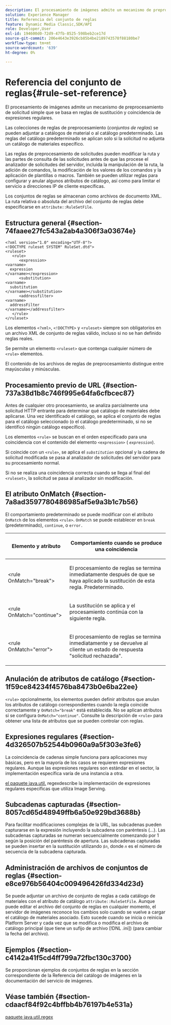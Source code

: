 ```yaml
---
description: El procesamiento de imágenes admite un mecanismo de preprocesamiento de solicitud simple que se basa en reglas de sustitución y coincidencia de expresiones regulares.
solution: Experience Manager
title: Referencia del conjunto de reglas
feature: Dynamic Media Classic,SDK/API
role: Developer,User
exl-id: 194600d0-72d9-47fb-8525-598beb2ce17d
source-git-commit: 206e4643e3926cb85b4be2189743578f88180be7
workflow-type: tm+mt
source-wordcount: '639'
ht-degree: 0%

---
```


# Referencia del conjunto de reglas{#rule-set-reference}

El procesamiento de imágenes admite un mecanismo de preprocesamiento de solicitud simple que se basa en reglas de sustitución y coincidencia de expresiones regulares.

<!--<a id="section_F44601A65CE1451EAD0A449C66B773CC"></a>-->

Las colecciones de reglas de preprocesamiento (*conjuntos de reglas*) se pueden adjuntar a catálogos de material o al catálogo predeterminado. Las reglas del catálogo predeterminado se aplican solo si la solicitud no adjunta un catálogo de materiales específico.

Las reglas de preprocesamiento de solicitudes pueden modificar la ruta y las partes de consulta de las solicitudes antes de que las procese el analizador de solicitudes del servidor, incluida la manipulación de la ruta, la adición de comandos, la modificación de los valores de los comandos y la aplicación de plantillas o macros. También se pueden utilizar reglas para configurar y anular algunos atributos de catálogo, así como para limitar el servicio a direcciones IP de cliente específicas.

Los conjuntos de reglas se almacenan como archivos de documento XML. La ruta relativa o absoluta del archivo del conjunto de reglas debe especificarse en `attribute::RuleSetFile`.

## Estructura general {#section-74faaee27fc543a2ab4a306f3a03674e}

```
<?xml version="1.0" encoding="UTF-8"?>
<!DOCTYPE ruleset SYSTEM" RuleSet.dtd">
<ruleset>
   <rule>
      <expression>
<varname>
  expression
</varname></expression>
      <substitution>
<varname>
  substitution
</varname></substitution>
      <addressfilter>
<varname>
  addressFilter
</varname></addressfilter>
   </rule>
</ruleset>
```

Los elementos `<?xml>`, `<!DOCTYPE>` y `<ruleset>` siempre son obligatorios en un archivo XML de conjunto de reglas válido, incluso si no se han definido reglas reales.

Se permite un elemento `<ruleset>` que contenga cualquier número de `<rule>` elementos.

El contenido de los archivos de reglas de preprocesamiento distingue entre mayúsculas y minúsculas.

## Procesamiento previo de URL {#section-737a38d1b8c746f995e64fa6cfbcec87}

Antes de cualquier otro procesamiento, se analiza parcialmente una solicitud HTTP entrante para determinar qué catálogo de materiales debe aplicarse. Una vez identificado el catálogo, se aplica el conjunto de reglas para el catálogo seleccionado (o el catálogo predeterminado, si no se identificó ningún catálogo específico).

Los elementos `<rule>` se buscan en el orden especificado para una coincidencia con el contenido del elemento `<expression>` ( *`expression`*).

Si coincide con un `<rule>`, se aplica el *`substitution`* opcional y la cadena de solicitud modificada se pasa al analizador de solicitudes del servidor para su procesamiento normal.

Si no se realiza una coincidencia correcta cuando se llega al final del `<ruleset>`, la solicitud se pasa al analizador sin modificación.

## El atributo OnMatch {#section-7a8ad3597780486985af5e9a3b1c7b56}

El comportamiento predeterminado se puede modificar con el atributo `OnMatch` de los elementos `<rule>`. `OnMatch` se puede establecer en  `break` (predeterminado),  `continue`, o  `error.`

<table id="table_4CABF55B33854A128D5F326B31C6C397"> 
 <thead> 
  <tr> 
   <th colname="col1" class="entry"> <p>Elemento y atributo </p> </th> 
   <th colname="col2" class="entry"> <p>Comportamiento cuando se produce una coincidencia </p> </th> 
  </tr> 
 </thead>
 <tbody> 
  <tr> 
   <td colname="col1"> <p><span class="codeph"> &lt;rule OnMatch="break"&gt;</span> </p> </td> 
   <td colname="col2"> <p>El procesamiento de reglas se termina inmediatamente después de que se haya aplicado la sustitución de esta regla. Predeterminado. </p> </td> 
  </tr> 
  <tr> 
   <td colname="col1"> <p><span class="codeph"> &lt;rule OnMatch="continue"&gt;</span> </p> </td> 
   <td colname="col2"> <p>La sustitución se aplica y el procesamiento continúa con la siguiente regla. </p> </td> 
  </tr> 
  <tr> 
   <td colname="col1"> <p><span class="codeph"> &lt;rule OnMatch="error"&gt;</span> </p> </td> 
   <td colname="col2"> <p>El procesamiento de reglas se termina inmediatamente y se devuelve al cliente un estado de respuesta "solicitud rechazada". </p> </td> 
  </tr> 
 </tbody> 
</table>

## Anulación de atributos de catálogo {#section-1f59ce84234f4576ba8473b0e6ba22ee}

`<rule>` opcionalmente, los elementos pueden definir atributos que anulan los atributos de catálogo correspondientes cuando la regla coincide correctamente y  `OnMatch="break"` está establecida. No se aplican atributos si se configura `OnMatch="continue"`. Consulte la descripción de `<rule>` para obtener una lista de atributos que se pueden controlar con reglas.

## Expresiones regulares {#section-4d326507b52544b0960a9a5f303e3fe6}

La coincidencia de cadenas simple funciona para aplicaciones muy básicas, pero en la mayoría de los casos se requieren expresiones regulares. Aunque las expresiones regulares son estándar en el sector, la implementación específica varía de una instancia a otra.

[el paquete java.util.](https://www2.cs.duke.edu/csed/java/jdk1.4.2/docs/api/) regexdescribe la implementación de expresiones regulares específicas que utiliza Image Serving.

## Subcadenas capturadas {#section-8057cd65d48949ffb6a50e929bd3688b}

Para facilitar modificaciones complejas de la URL, las subcadenas pueden capturarse en la expresión incluyendo la subcadena con paréntesis (...). Las subcadenas capturadas se numeran secuencialmente comenzando por 1 según la posición del paréntesis de apertura. Las subcadenas capturadas se pueden insertar en la sustitución utilizando *`$n`*, donde *`n`* es el número de secuencia de la subcadena capturada.

## Administración de archivos de conjuntos de reglas {#section-e8ce976b56404c009496426fd334d23d}

Se puede adjuntar un archivo de conjunto de reglas a cada catálogo de materiales con el atributo de catálogo `attribute::RuleSetFile`. Aunque puede editar el archivo del conjunto de reglas en cualquier momento, el servidor de imágenes reconoce los cambios solo cuando se vuelve a cargar el catálogo de materiales asociado. Esto sucede cuando se inicia o reinicia Platform Server y cada vez que se modifica o modifica el archivo de catálogo principal (que tiene un sufijo de archivo [!DNL .ini]) (para cambiar la fecha del archivo).

## Ejemplos {#section-c4142a41f5cd4ff799a72fbc130c3700}

Se proporcionan ejemplos de conjuntos de reglas en la sección correspondiente de la Referencia del catálogo de imágenes en la documentación del servicio de imágenes.

## Véase también {#section-cdaacf84f92c4bffbb4b76197b4e531a}

[paquete java.util.regex](https://www2.cs.duke.edu/csed/java/jdk1.4.2/docs/api/)
